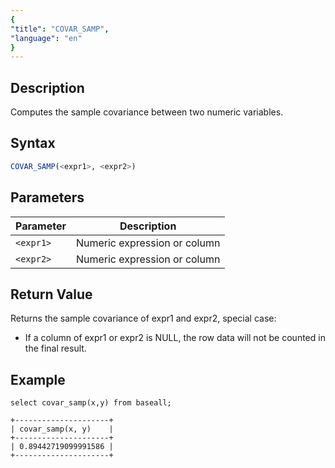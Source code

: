 ```yaml
---
{
"title": "COVAR_SAMP",
"language": "en"
}
---
```


## Description

Computes the sample covariance between two numeric variables.

## Syntax

```sql
COVAR_SAMP(<expr1>, <expr2>)
```

## Parameters

| Parameter | Description |
| -- | -- |
| `<expr1>` | Numeric expression or column |
| `<expr2>` | Numeric expression or column |

## Return Value

Returns the sample covariance of expr1 and expr2, special case:

- If a column of expr1 or expr2 is NULL, the row data will not be counted in the final result.

## Example

```
select covar_samp(x,y) from baseall;
```

```text
+---------------------+
| covar_samp(x, y)    |
+---------------------+
| 0.89442719099991586 |
+---------------------+
```
